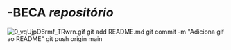 # -**BECA**  *repositório*











![0_vqUjpD6rmf_TRwrn.gif](0_vqUjpD6rmf_TRwrn.gif-gif)
git add README.md
git commit -m "Adiciona gif ao README"
git push origin main
